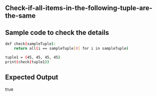 ## Check-if-all-items-in-the-following-tuple-are-the-same
## Sample code to check the details
```sh
def check(sampleTuple):
    return all(i == sampleTuple[0] for i in sampleTuple)

tuple1 = (45, 45, 45, 45)
print(check(tuple1))
```
## Expected Output
true
